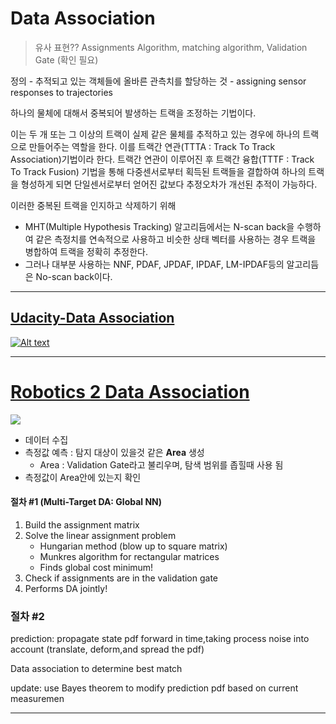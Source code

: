 # Data Association

> 유사 표현?? Assignments Algorithm,  matching algorithm, Validation Gate (확인 필요)

정의 
    - 추적되고 있는 객체들에 올바른 관측치를 할당하는 것
    - assigning sensor responses to trajectories





하나의 물체에 대해서 중복되어 발생하는 트랙을 조정하는 기법이다.

이는 두 개 또는 그 이상의 트랙이 실제 같은 물체를 추적하고 있는 경우에 하나의 트랙으로 만들어주는 역할을 한다. 
이를 트랙간 연관(TTTA : Track To Track Association)기법이라 한다. 트랙간 연관이 이루어진 후 트랙간 융합(TTTF : Track To Track Fusion) 기법을 통해 다중센서로부터 획득된 트랙들을 결합하여 하나의 트랙을 형성하게 되면 단일센서로부터 얻어진 값보다 추정오차가 개선된 추적이 가능하다.

이러한 중복된 트랙을 인지하고 삭제하기 위해 
- MHT(Multiple Hypothesis Tracking) 알고리듬에서는 N-scan back을 수행하여 같은 측정치를 연속적으로 사용하고 비슷한 상태 벡터를 사용하는 경우 트랙을 병합하여 트랙을 정확히 추정한다. 
- 그러나 대부분 사용하는 NNF, PDAF, JPDAF, IPDAF, LM-IPDAF등의 알고리듬은 No-scan back이다. 

---

## [Udacity-Data Association](https://www.youtube.com/watch?v=DK1DIcPwCOU)

[![Alt text](https://img.youtube.com/vi/DK1DIcPwCOU/0.jpg)](https://www.youtube.com/watch?v=DK1DIcPwCOU)



---

# [Robotics 2 Data Association](http://ais.informatik.uni-freiburg.de/teaching/ws09/robotics2/pdfs/rob2-11-dataassociation.pdf)

![](https://i.imgur.com/DGFjhYz.png)

- 데이터 수집 
- 측정값 예측 : 탐지 대상이 있을것 같은 **Area** 생성 
    - Area : Validation Gate라고 불리우며, 탐색 범위를 좁힐때 사용 됨   
- 측정값이 Area안에 있는지 확인 


#### 절차 #1 (Multi-Target DA: Global NN)

1. Build the assignment matrix
2. Solve the linear assignment problem 
    - Hungarian method (blow up to square matrix)
    - Munkres algorithm for rectangular matrices
    - Finds global cost minimum! 
3. Check if assignments are in the validation gate
4. Performs DA jointly!


### 절차 #2 

prediction: propagate state pdf forward in time,taking process noise into account (translate, deform,and spread the pdf)

Data association to determine best match

update: use Bayes theorem to modify prediction pdf based on current measuremen






---
